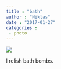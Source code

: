 ```yaml
---
title : "bath"
author : "Niklas"
date : "2017-01-27"
categories : 
 - photo
---
```


[![](https://niklasblog.com/wp-content/IMG_20170123_201027-758x1024.jpg)](https://niklasblog.com/wp-content/IMG_20170123_201027.jpg)

I relish bath bombs.
